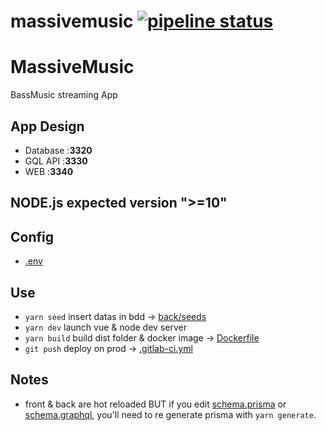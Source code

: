 # massivemusic [![pipeline status](https://git.osrp.xyz/root/massivemusic2/badges/master/pipeline.svg)](https://git.osrp.xyz/root/massivemusic2/commits/master)
# MassiveMusic

BassMusic streaming App

## App Design
  - Database :**3320**
  - GQL API  :**3330**
  - WEB      :**3340**

## NODE.js expected version ">=10"

## Config
  - [.env](.env)

## Use
  - `yarn seed` insert datas in bdd -> [back/seeds](back/seeds)
  - `yarn dev` launch vue & node dev server
  - `yarn build` build dist folder & docker image -> [Dockerfile](Dockerfile)
  - `git push` deploy on prod -> [.gitlab-ci.yml](.gitlab-ci.yml)

## Notes
  - front & back are hot reloaded BUT if you edit [schema.prisma](back/schema.prisma) or [schema.graphql](back/src/schema.graphql), you'll need to re generate prisma with `yarn generate`.